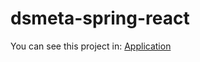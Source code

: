 # dsmeta-spring-react

You can see this project in: <a href=“https://dsmeta-eduardosapio.netlify.app/“>Application</a>
